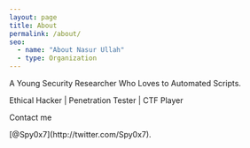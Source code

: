 ```yaml
---
layout: page
title: About
permalink: /about/
seo:
  - name: "About Nasur Ullah"
  - type: Organization
---
```


<p> A Young Security Researcher Who Loves to Automated Scripts. </p>
<p> Ethical Hacker | Penetration Tester | CTF Player </p>

<p>Contact me </p> [@Spy0x7](http://twitter.com/Spy0x7).
